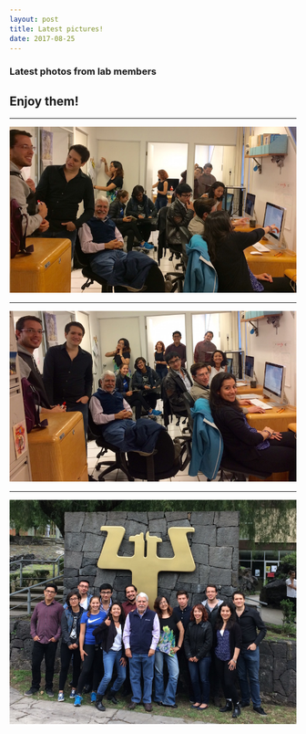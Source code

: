 ```yaml
---
layout: post
title: Latest pictures!
date: 2017-08-25
---
```


### Latest photos from lab members
## Enjoy them!

____  

![Alt text](/LabPictures/IMG_8243.JPG)

____  

![Alt text](/LabPictures/IMG_8237.JPG)

____  

![Alt text](/LabPictures/IMG_8233.JPG)

